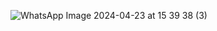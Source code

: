 ![WhatsApp Image 2024-04-23 at 15 39 38 (3)](https://github.com/SimayBozaci/Twitter_Application/assets/103003247/f83bef03-46ad-40e6-af61-224ae7cdfad3)
